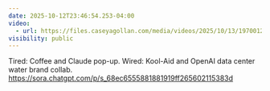 ```yaml
---
date: 2025-10-12T23:46:54.253-04:00
video:
  - url: https://files.caseyagollan.com/media/videos/2025/10/13/19700121-0358-68ec6555881881919ff265602115383d.mp4
visibility: public
---
```


Tired: Coffee and Claude pop-up. Wired: Kool-Aid and OpenAI data center water brand collab. https://sora.chatgpt.com/p/s_68ec6555881881919ff265602115383d
